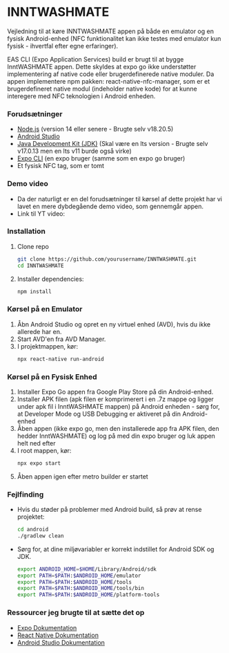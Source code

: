 # INNTWASHMATE

Vejledning til at køre INNTWASHMATE appen på både en emulator og en fysisk Android-enhed (NFC funktionalitet kan ikke testes med emulator kun fysisk - ihvertfal efter egne erfaringer).

EAS CLI (Expo Application Services) build er brugt til at bygge InntWASHMATE appen. Dette skyldes at expo go ikke understøtter implementering af native code eller brugerdefinerede native moduler.
Da appen implementere npm pakken: react-native-nfc-manager, som er et brugerdefineret native modul (indeholder native kode) for at kunne interegere med NFC teknologien i Android enheden. 

### Forudsætninger

- [Node.js](https://nodejs.org/) (version 14 eller senere - Brugte selv v18.20.5) 
- [Android Studio](https://developer.android.com/studio)
- [Java Development Kit (JDK)](https://www.oracle.com/java/technologies/javase-jdk11-downloads.html) (Skal være en lts version - Brugte selv v17.0.13 men en lts v11 burde også virke)
- [Expo CLI](https://docs.expo.dev/get-started/installation/) (en expo bruger (samme som en expo go bruger)
- Et fysisk NFC tag, som  er tomt

### Demo video
- Da der naturligt er en del forudsætninger til kørsel af dette projekt har vi lavet en mere dybdegående demo video, som gennemgår appen.
- Link til YT video: 
### Installation

1. Clone repo 
    ```sh
    git clone https://github.com/yourusername/INNTWASHMATE.git
    cd INNTWASHMATE
    ```

2. Installer dependencies:
    ```sh
    npm install
    ```

### Kørsel på en Emulator

1. Åbn Android Studio og opret en ny virtuel enhed (AVD), hvis du ikke allerede har en.
2. Start AVD'en fra AVD Manager.
3. I projektmappen, kør:
    ```sh
    npx react-native run-android
    ```

### Kørsel på en Fysisk Enhed

1. Installer Expo Go appen fra Google Play Store på din Android-enhed.
3. Installer APK filen (apk filen er komprimerert i en .7z mappe og ligger under apk fil i InntWASHMATE mappen) på Android enheden - sørg for, at Developer Mode og USB Debugging er aktiveret på din Android-enhed
4. Åben appen (ikke expo go, men den installerede app fra APK filen, den hedder InntWASHMATE) og log på med din expo bruger og luk appen helt ned efter
5. I root mappen, kør:
    ```sh
    npx expo start
    ```
6. Åben appen igen efter metro builder er startet

### Fejlfinding

- Hvis du støder på problemer med Android build, så prøv at rense projektet:
    ```sh
    cd android
    ./gradlew clean
    ```

- Sørg for, at dine miljøvariabler er korrekt indstillet for Android SDK og JDK.
    ```sh
	export ANDROID_HOME=$HOME/Library/Android/sdk
	export PATH=$PATH:$ANDROID_HOME/emulator
    export PATH=$PATH:$ANDROID_HOME/tools
    export PATH=$PATH:$ANDROID_HOME/tools/bin
    export PATH=$PATH:$ANDROID_HOME/platform-tools
    ```
 				
### Ressourcer jeg brugte til at sætte det op

- [Expo Dokumentation](https://docs.expo.dev/)
- [React Native Dokumentation](https://reactnative.dev/docs/getting-started)
- [Android Studio Dokumentation](https://developer.android.com/studio/intro)

